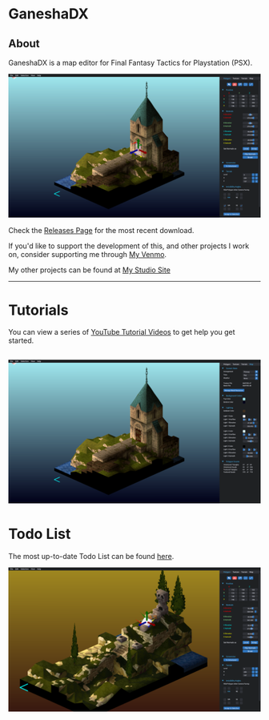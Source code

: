 # GaneshaDX

## About

GaneshaDX is a map editor for Final Fantasy Tactics for Playstation (PSX).

![Alt text](/Documentation/Screenshot_1.png?raw=true "Screenshot 1")

Check the [Releases Page](https://github.com/Garmichael/GaneshaDx/releases) for the most recent download.

If you'd like to support the development of this, and other projects I work on, consider supporting me through [My Venmo](https://www.venmo.com/Garmichael).

My other projects can be found at [My Studio Site](https://www.stormgardenstudio.com/)

---

# Tutorials

You can view a series of [YouTube Tutorial Videos](https://www.youtube.com/watch?v=eJm1jh5mnG0&list=PLh_iA7J_8dx3XcC5xZU3MkRoYFrsLOe0D) to get help you get started.


![Alt text](/Documentation/Screenshot_2.png?raw=true "Screenshot 2")
---

# Todo List

The most up-to-date Todo List can be found [here](https://github.com/Garmichael/GaneshaDx/blob/main/Documentation/Todo.md).


![Alt text](/Documentation/Screenshot_3.png?raw=true "Screenshot 3")